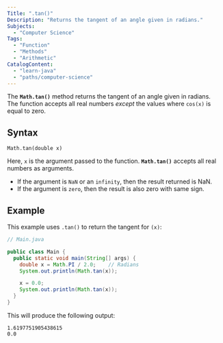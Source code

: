 ```yaml
---
Title: ".tan()"
Description: "Returns the tangent of an angle given in radians."
Subjects:
  - "Computer Science"
Tags:
  - "Function"
  - "Methods"
  - "Arithmetic"
CatalogContent:
  - "learn-java"
  - "paths/computer-science"
---
```


The **`Math.tan()`** method returns the tangent of an angle given in radians. The function accepts all real numbers _except_ the values where `cos(x)` is equal to zero.

## Syntax

```pseudo
Math.tan(double x)
```

Here, `x` is the argument passed to the function. **`Math.tan()`** accepts all real numbers as arguments.

- If the argument is `NaN` or an `infinity`, then the result returned is NaN.
- If the argument is `zero`, then the result is also zero with same sign.

## Example

This example uses `.tan()` to return the tangent for `(x)`:

```java
// Main.java

public class Main {
  public static void main(String[] args) {
    double x = Math.PI / 2.0;    // Radians
    System.out.println(Math.tan(x));

    x = 0.0;
    System.out.println(Math.tan(x));
  }
}
```

This will produce the following output:

```shell
1.6197751905438615
0.0
```
